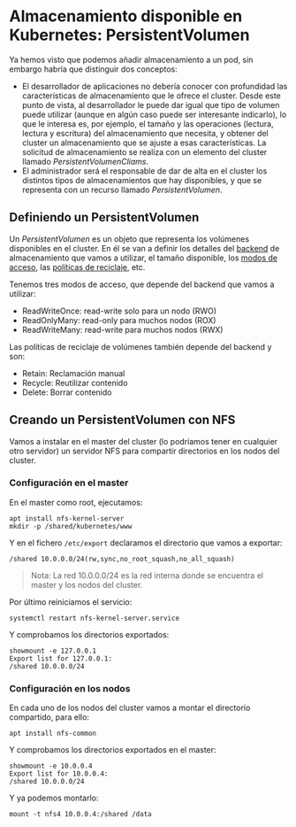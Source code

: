 # Almacenamiento disponible en Kubernetes: PersistentVolumen

Ya hemos visto que podemos añadir almacenamiento a un pod, sin embargo habría que distinguir dos conceptos:

* El desarrollador de aplicaciones no debería conocer con profundidad las características de almacenamiento que le ofrece el cluster. Desde este punto de vista, al desarrollador le puede dar igual que tipo de volumen puede utilizar (aunque en algún caso puede ser interesante indicarlo), lo que le interesa es, por ejemplo, el tamaño y las operaciones (lectura, lectura y escritura) del almacenamiento que necesita, y obtener del cluster un almacenamiento que se ajuste a esas características. La solicitud de almacenamiento se realiza con un elemento del cluster llamado *PersistentVolumenCliams*.
* El administrador será el responsable de dar de alta en el cluster los distintos tipos de almacenamientos que hay disponibles, y que se representa con un recurso llamado *PersistentVolumen*.

## Definiendo un PersistentVolumen

Un *PersistentVolumen* es un objeto que representa los volúmenes disponibles en el cluster. En él se van a definir los detalles del [backend](https://kubernetes.io/docs/concepts/storage/persistent-volumes/#types-of-persistent-volumes) de almacenamiento que vamos a utilizar, el tamaño disponible, los [modos de acceso](https://kubernetes.io/docs/concepts/storage/persistent-volumes/#access-modes), las [políticas de reciclaje](https://kubernetes.io/docs/concepts/storage/persistent-volumes/#reclaim-policy), etc.

Tenemos tres modos de acceso, que depende del backend que vamos a utilizar:

* ReadWriteOnce: read-write solo para un nodo (RWO)
* ReadOnlyMany: read-only para muchos nodos (ROX)
* ReadWriteMany: read-write para muchos nodos (RWX)

Las políticas de reciclaje de volúmenes también depende del backend y son:

* Retain: Reclamación manual
* Recycle: Reutilizar contenido
* Delete: Borrar contenido

## Creando un PersistentVolumen con NFS

Vamos a instalar en el master del cluster (lo podríamos tener en cualquier otro servidor) un servidor NFS para compartir directorios en los nodos del cluster.

### Configuración en el master

En el master como root, ejecutamos:

    apt install nfs-kernel-server
    mkdir -p /shared/kubernetes/www

Y en el fichero `/etc/export` declaramos el directorio que vamos a exportar:

    /shared 10.0.0.0/24(rw,sync,no_root_squash,no_all_squash)

>Nota: La red 10.0.0.0/24 es la red interna donde se encuentra el master y los nodos del cluster.

Por último reiniciamos el servicio:

    systemctl restart nfs-kernel-server.service

Y comprobamos los directorios exportados:

    showmount -e 127.0.0.1
    Export list for 127.0.0.1:
    /shared 10.0.0.0/24

### Configuración en los nodos

En cada uno de los nodos del cluster vamos a montar el directorio compartido, para ello:

    apt install nfs-common
    
Y comprobamos los directorios exportados en el master:

    showmount -e 10.0.0.4
    Export list for 10.0.0.4:
    /shared 10.0.0.0/24

Y ya podemos montarlo:

    mount -t nfs4 10.0.0.4:/shared /data
